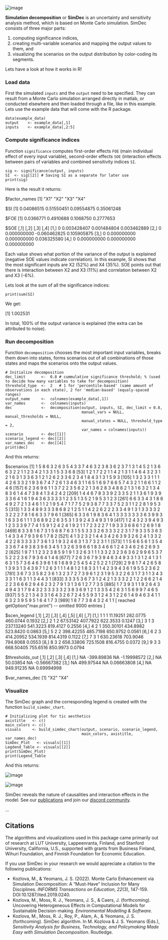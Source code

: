 ![image](https://user-images.githubusercontent.com/37065157/233836694-5312496e-4ada-47cb-bc09-3bf8c00be135.png)

<!---
When public
![image](https://raw.githubusercontent.com/Simulation-Decomposition/simdec-python/main/docs/_static/simdec_presentation.png)
-->

**Simulation decomposition** or **SimDec** is an uncertainty and sensitivity
analysis method, which is based on Monte Carlo simulation. SimDec consists of
three major parts:

1. computing significance indices,
2. creating multi-variable scenarios and mapping the output values to them, and
3. visualizing the scenarios on the output distribution by color-coding its segments.

Lets have a look at how it works in R!

### Load data 
First the simulated `inputs` and the `output` need to be specified. They can result from a Monte Carlo simulation arranged directly in matlab, or conducted elsewhere and then loaded through a file, like in this example. Lets use the example data that will come with the R package.  

```
data(example_data)
output    <- example_data[,1]
inputs    <- example_data[,2:5] 
```

### Compute significance indices
Function `significance` computes first-order effects `FOE` (main individual effect of every input variable), second-order effects `SOE` (interaction effects between pairs of variables and combined sensitivity indices `SI`. 

```
sig <- significance(output, inputs)
SI  <- sig[[2]] # Saving SI as a separate for later use
print(sig)
```

Here is the result it returns:

$factor_names
[1] "X1" "X2" "X3" "X4"

$SI
[1] 0.04086515 0.51550451 0.09554875 0.35061248

$FOE
[1] 0.0366771 0.4910688 0.1068750 0.2777653

$SOE
     [,1]        [,2]         [,3]        [,4]
[1,]    0 0.003428407  0.001484804 0.003462889
[2,]    0 0.000000000 -0.060462825 0.105905875
[3,]    0 0.000000000  0.000000000 0.036325580
[4,]    0 0.000000000  0.000000000 0.000000000


Each value shows what portion of the variance of the output is explained (negative SOE values indicate correlation). In this example, SI shows that the most significant inputs are X2 (52%) and X4 (35%). SOE points out that there is interaction between X2 and X3 (11%) and correlation between X2 and X3 (-6%).

Lets look at the sum of all the significance indices: 

```
print(sum(SI)
```

We get:

[1] 1.002531

In total, 100% of the output variance is explained (the extra can be attributed to noise).

### Run decomposition
Function `decomposition` chooses the most important input variables, breaks them down into states, forms scenarios out of all combinations of those states and maps the scenarios onto the output values.

```
# Initialize decomposition
dec_limit       <-  0.8 # cummulative significance threshold; % (used to decide how many variables to take for decomposition)
threshold_type  <-  2   # 1 for 'percentile-based' (same amount of observations in each state), 2 for 'median-based' (equaly-spaced ranges)
output_name     <-  colnames(example_data[,1])
var_names       <-  colnames(inputs)
dec             <-  decomposition(output, inputs, SI, dec_limit = 0.8,
                                  manual_vars = NULL, manual_thresholds = NULL,
                                  manual_states = NULL, threshold_type = 2,
                                  var_names = colnames(inputs))
scenario        <- dec[[1]]
scenario_legend <- dec[[2]]
var_names_dec   <- dec[[4]]
print(dec)
```

And this returns: 

$scenarios
   [1] 1 5 8 6 3 2 6 3 5 4 3 3 7 4 6 3 2 3 8 3 6 2 3 7 1 3 1 4 5 2 1 3 6 6 3 2 2 1 1 2 3 4 2 1 3 3 1 5 3 3 6 8
  [53] 1 2 1 7 2 2 1 1 4 2 1 3 1 1 4 6 4 3 2 3 1 2 1 6 3 1 3 3 6 3 1 2 1 2 6 2 3 3 6 2 3 4 1 8 4 3 1 3 1 5 9 3
 [105] 1 3 2 3 3 1 1 1 4 2 6 3 3 2 1 9 3 6 7 4 7 2 6 1 3 4 6 3 1 1 6 5 1 6 9 7 6 6 5 7 4 3 2 1 1 6 6 1 1 2 4 6
 [157] 6 2 3 6 9 6 1 1 3 7 2 2 3 5 6 2 2 1 3 6 2 8 3 4 8 8 2 1 3 1 6 3 2 1 3 4 8 3 6 1 4 4 7 3 8 4 1 3 4 2 4 2
 [209] 1 4 4 6 7 8 3 3 9 2 3 3 5 2 1 1 3 6 1 9 3 9 3 3 6 4 1 6 1 9 4 3 6 3 3 3 3 1 2 3 5 1 3 5 2 1 9 5 3 1 2 3
 [261] 6 6 3 3 4 3 1 8 6 4 9 2 7 2 1 3 4 6 1 1 2 1 9 5 4 7 1 7 7 5 2 9 3 8 7 7 3 3 7 5 2 3 1 1 2 2 8 1 9 5 3 5
 [313] 1 3 3 4 8 9 3 3 3 8 6 8 2 1 2 5 1 1 4 2 2 6 2 2 2 3 3 4 9 1 3 1 3 3 3 3 2 3 2 2 2 7 8 1 6 6 3 3 7 9 6 1
 [365] 6 3 3 6 1 9 8 3 6 4 1 3 3 3 3 3 3 3 6 3 9 9 3 1 6 3 3 6 1 1 1 3 6 8 9 2 2 6 3 5 3 1 3 9 2 4 3 4 9 3 1 9
 [417] 1 2 4 3 2 3 9 4 9 3 1 2 3 3 3 9 7 7 4 1 5 9 1 2 4 2 4 1 9 2 1 1 7 2 3 2 2 7 1 9 3 3 3 6 8 6 1 2 6 9 1 8
 [469] 8 3 3 8 1 6 7 3 1 5 6 8 7 6 3 1 5 5 3 3 3 2 6 3 3 3 2 2 3 1 7 9 3 3 5 3 6 3 1 4 3 3 4 7 9 3 9 6 1 7 8 2
 [521] 4 1 3 2 3 2 1 4 4 3 4 2 6 3 9 3 2 6 2 4 1 3 3 2 4 2 2 8 3 3 3 3 7 3 6 1 3 1 9 3 2 4 6 3 1 3 7 3 2 3 1 1
 [573] 1 1 5 6 6 5 6 1 3 5 4 3 3 6 7 4 9 3 8 3 9 6 3 4 5 1 3 2 6 3 9 6 6 1 8 3 4 6 6 1 2 4 3 4 6 2 6 2 6 9 3 2
 [625] 1 9 7 1 1 2 3 2 3 8 5 9 1 9 1 3 2 6 3 1 1 1 3 3 2 3 2 3 6 3 6 2 9 9 6 5 3 7 5 2 2 2 3 6 7 9 3 6 4 1 4 6
 [677] 7 2 6 3 6 7 9 3 9 4 6 3 4 9 3 3 1 3 1 2 4 1 3 1 6 3 1 5 7 3 6 4 6 3 9 6 1 6 1 6 8 9 2 5 4 5 4 2 5 2 2 1
 [729] 2 9 8 1 7 4 2 6 5 8 1 3 9 3 1 3 4 3 9 7 1 2 6 3 1 1 1 4 8 1 2 1 8 3 3 1 1 4 2 3 9 4 3 6 1 9 5 5 2 3 6 2
 [781] 3 6 7 3 3 5 8 2 3 6 1 3 2 3 7 2 7 3 9 6 1 2 3 1 9 5 3 2 2 6 3 1 7 3 1 1 3 4 3 3 3 1 1 6 3 1 1 3 4 4 3 1
 [833] 3 3 3 5 3 6 7 3 1 2 4 2 1 3 3 3 2 2 1 2 2 6 6 2 1 4 2 2 3 6 6 6 2 9 4 6 2 3 2 7 9 1 3 1 3 6 1 2 7 7 3 5
 [885] 1 7 3 9 3 1 1 9 2 6 4 3 4 9 4 3 1 7 9 4 3 2 3 3 3 3 3 2 3 8 3 6 9 1 2 1 3 3 5 4 2 6 3 1 5 6 9 9 7 4 6 5
 [937] 5 5 2 1 3 4 3 3 1 6 4 3 2 6 7 2 4 5 5 9 3 1 2 4 3 1 2 2 6 1 4 9 4 6 3 4 1 1 6 3 2 3 9 5 9 5 1 6 4 1 7 3
 [989] 1 8 7 7 3 8 4 3 2 4 1 1
 [ reached getOption("max.print") -- omitted 9000 entries ]

$scen_legend
      [,1] [,2] [,3]      [,4]     [,5]     [,6]   [,7]
 [1,]    1    1    1  11.19251 282.0775 460.0744 0.1932
 [2,]    2    1    2  67.53142 407.7922 622.3533 0.1247
 [3,]    3    1    3 237.13240 541.3223 819.4127 0.2556
 [4,]    4    2    1 350.30101 434.8982 523.8420 0.0863
 [5,]    5    2    2 398.42255 485.7198 650.9752 0.0561
 [6,]    6    2    3 414.20952 534.1939 814.4319 0.1122
 [7,]    7    3    1 630.23618 703.9046 794.8068 0.0553
 [8,]    8    3    2 656.33806 725.1508 816.4755 0.0372
 [9,]    9    3    3 668.50405 755.6516 850.9973 0.0794

$thresholds_out
     [,1]       [,2] [,3]        [,4]
[1,]   NA -399.89836   NA -1.19998572
[2,]   NA   50.03854   NA -0.56667382
[3,]   NA  499.97544   NA  0.06663808
[4,]   NA  949.91235   NA  0.69994998

$var_names_dec
[1] "X2" "X4"

### Visualize
The SimDec graph and the corresponding legend is created with the function `build_simdec_chart`.

```
# Initializing plot for tic aesthetics
axistitle   <- c()
main_colors <- c()
visuals     <- build_simdec_chart(output, scenario, scenario_legend,
                                  main_colors, axistitle, var_names_dec)
SimDec_Plot   <- visuals[[1]]
Legdend_Table <- visuals[[2]]
print(SimDec_Plot)
print(Legend_Table
```

And this returns: 

![image](https://github.com/Simulation-Decomposition/simdec-R/assets/131595527/2cac4819-3c8c-42d6-904a-10a9b25a8c3a)

![image](https://github.com/Simulation-Decomposition/simdec-R/assets/131595527/18fb8228-f605-4b41-84c4-9480d49365e3)



SimDec reveals the nature of causalities and interaction effects in the model.
See our [publications](https://www.simdec.fi/publications) and join our
[discord community](https://discord.gg/54SFcNsZS4).

...

## Citations

The algorithms and visualizations used in this package came primarily out of
research at LUT University, Lappeenranta, Finland, and Stanford University,
California, U.S., supported with grants from Business Finland, Wihuri
Foundation, and Finnish Foundation for Economic Education.

If you use SimDec in your research we would appreciate a citation to the
following publications:

- Kozlova, M., & Yeomans, J. S. (2022). Monte Carlo Enhancement via Simulation
  Decomposition: A “Must-Have” Inclusion for Many Disciplines. _INFORMS
  Transactions on Education, 22_(3), 147-159. DOI:10.1287/ited.2019.0240.
- Kozlova, M., Moss, R. J., Yeomans, J. S., & Caers, J. (forthcoming).
  Uncovering Heterogeneous Effects in Computational Models for Sustainable
  Decision-making. _Environmental Modelling & Software_.
- Kozlova, M., Moss, R. J., Roy, P., Alam, A., & Yeomans, J. S. (forthcoming).
  SimDec algorithm. In M. Kozlova & J. S. Yeomans (Eds.), _Sensitivity Analysis
  for Business, Technology, and Policymaking Made Easy with Simulation
  Decomposition_. Routledge.
